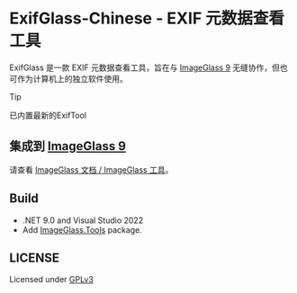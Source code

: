 ExifGlass-Chinese - EXIF 元数据查看工具
===

ExifGlass 是一款 EXIF 元数据查看工具，旨在与 [ImageGlass 9](https://imageglass.org) 无缝协作，但也可作为计算机上的独立软件使用。

> [!TIP]
> 已内置最新的ExifTool

## 集成到 [ImageGlass 9](https://imageglass.org)
请查看 [ImageGlass 文档 / ImageGlass 工具](https://imageglass.org/docs/imageglass-tools#add-your-tool-to-imageglass)。

## Build
- .NET 9.0 and Visual Studio 2022
- Add [ImageGlass.Tools](https://www.nuget.org/packages/ImageGlass.Tools) package.

## LICENSE
Licensed under [GPLv3](https://github.com/d2phap/ExifGlass/blob/main/LICENSE)

